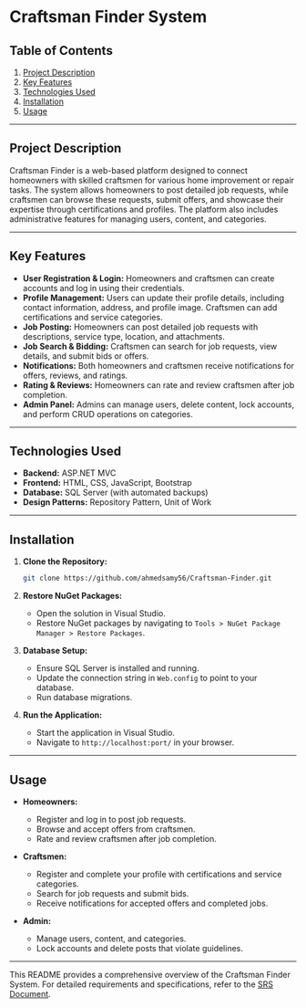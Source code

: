 # Craftsman Finder System

## Table of Contents

1. [Project Description](#project-description)
2. [Key Features](#key-features)
3. [Technologies Used](#technologies-used)
4. [Installation](#installation)
5. [Usage](#usage)

---

## Project Description

Craftsman Finder is a web-based platform designed to connect homeowners with skilled craftsmen for various home improvement or repair tasks. The system allows homeowners to post detailed job requests, while craftsmen can browse these requests, submit offers, and showcase their expertise through certifications and profiles. The platform also includes administrative features for managing users, content, and categories.

---

## Key Features

- **User Registration & Login:** Homeowners and craftsmen can create accounts and log in using their credentials.
- **Profile Management:** Users can update their profile details, including contact information, address, and profile image. Craftsmen can add certifications and service categories.
- **Job Posting:** Homeowners can post detailed job requests with descriptions, service type, location, and attachments.
- **Job Search & Bidding:** Craftsmen can search for job requests, view details, and submit bids or offers.
- **Notifications:** Both homeowners and craftsmen receive notifications for offers, reviews, and ratings.
- **Rating & Reviews:** Homeowners can rate and review craftsmen after job completion.
- **Admin Panel:** Admins can manage users, delete content, lock accounts, and perform CRUD operations on categories.

---

## Technologies Used

- **Backend:** ASP.NET MVC
- **Frontend:** HTML, CSS, JavaScript, Bootstrap
- **Database:** SQL Server (with automated backups)
- **Design Patterns:** Repository Pattern, Unit of Work

---

## Installation

1. **Clone the Repository:**

   ```bash
   git clone https://github.com/ahmedsamy56/Craftsman-Finder.git
   ```

2. **Restore NuGet Packages:**

   - Open the solution in Visual Studio.
   - Restore NuGet packages by navigating to `Tools > NuGet Package Manager > Restore Packages`.

3. **Database Setup:**

   - Ensure SQL Server is installed and running.
   - Update the connection string in `Web.config` to point to your database.
   - Run database migrations.

4. **Run the Application:**

   - Start the application in Visual Studio.
   - Navigate to `http://localhost:port/` in your browser.

---

## Usage

- **Homeowners:**
  - Register and log in to post job requests.
  - Browse and accept offers from craftsmen.
  - Rate and review craftsmen after job completion.

- **Craftsmen:**
  - Register and complete your profile with certifications and service categories.
  - Search for job requests and submit bids.
  - Receive notifications for accepted offers and completed jobs.

- **Admin:**
  - Manage users, content, and categories.
  - Lock accounts and delete posts that violate guidelines.

---

This README provides a comprehensive overview of the Craftsman Finder System. For detailed requirements and specifications, refer to the [SRS Document](SRS%20Document.pdf).
